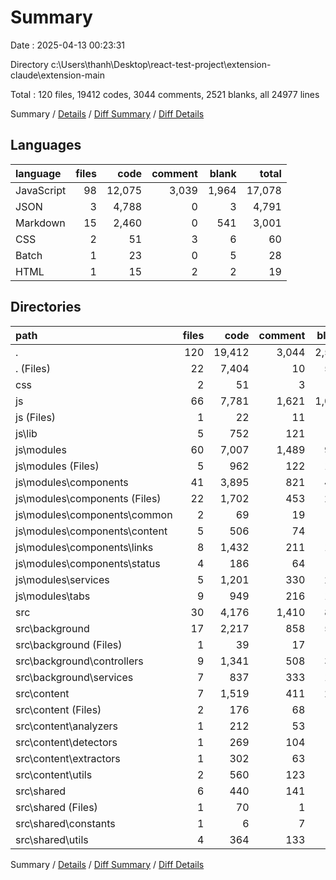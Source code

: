 # Summary

Date : 2025-04-13 00:23:31

Directory c:\\Users\\thanh\\Desktop\\react-test-project\\extension-claude\\extension-main

Total : 120 files,  19412 codes, 3044 comments, 2521 blanks, all 24977 lines

Summary / [Details](details.md) / [Diff Summary](diff.md) / [Diff Details](diff-details.md)

## Languages
| language | files | code | comment | blank | total |
| :--- | ---: | ---: | ---: | ---: | ---: |
| JavaScript | 98 | 12,075 | 3,039 | 1,964 | 17,078 |
| JSON | 3 | 4,788 | 0 | 3 | 4,791 |
| Markdown | 15 | 2,460 | 0 | 541 | 3,001 |
| CSS | 2 | 51 | 3 | 6 | 60 |
| Batch | 1 | 23 | 0 | 5 | 28 |
| HTML | 1 | 15 | 2 | 2 | 19 |

## Directories
| path | files | code | comment | blank | total |
| :--- | ---: | ---: | ---: | ---: | ---: |
| . | 120 | 19,412 | 3,044 | 2,521 | 24,977 |
| . (Files) | 22 | 7,404 | 10 | 555 | 7,969 |
| css | 2 | 51 | 3 | 6 | 60 |
| js | 66 | 7,781 | 1,621 | 1,092 | 10,494 |
| js (Files) | 1 | 22 | 11 | 5 | 38 |
| js\\lib | 5 | 752 | 121 | 91 | 964 |
| js\\modules | 60 | 7,007 | 1,489 | 996 | 9,492 |
| js\\modules (Files) | 5 | 962 | 122 | 128 | 1,212 |
| js\\modules\\components | 41 | 3,895 | 821 | 466 | 5,182 |
| js\\modules\\components (Files) | 22 | 1,702 | 453 | 254 | 2,409 |
| js\\modules\\components\\common | 2 | 69 | 19 | 6 | 94 |
| js\\modules\\components\\content | 5 | 506 | 74 | 42 | 622 |
| js\\modules\\components\\links | 8 | 1,432 | 211 | 142 | 1,785 |
| js\\modules\\components\\status | 4 | 186 | 64 | 22 | 272 |
| js\\modules\\services | 5 | 1,201 | 330 | 236 | 1,767 |
| js\\modules\\tabs | 9 | 949 | 216 | 166 | 1,331 |
| src | 30 | 4,176 | 1,410 | 868 | 6,454 |
| src\\background | 17 | 2,217 | 858 | 515 | 3,590 |
| src\\background (Files) | 1 | 39 | 17 | 14 | 70 |
| src\\background\\controllers | 9 | 1,341 | 508 | 316 | 2,165 |
| src\\background\\services | 7 | 837 | 333 | 185 | 1,355 |
| src\\content | 7 | 1,519 | 411 | 287 | 2,217 |
| src\\content (Files) | 2 | 176 | 68 | 55 | 299 |
| src\\content\\analyzers | 1 | 212 | 53 | 30 | 295 |
| src\\content\\detectors | 1 | 269 | 104 | 65 | 438 |
| src\\content\\extractors | 1 | 302 | 63 | 38 | 403 |
| src\\content\\utils | 2 | 560 | 123 | 99 | 782 |
| src\\shared | 6 | 440 | 141 | 66 | 647 |
| src\\shared (Files) | 1 | 70 | 1 | 10 | 81 |
| src\\shared\\constants | 1 | 6 | 7 | 6 | 19 |
| src\\shared\\utils | 4 | 364 | 133 | 50 | 547 |

Summary / [Details](details.md) / [Diff Summary](diff.md) / [Diff Details](diff-details.md)